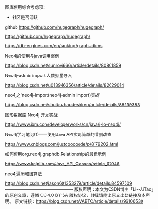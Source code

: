 

图库使用综合考虑项:
- 社区是否活跃


github https://github.com/hugegraph/hugegraph/



https://github.com/hugegraph/hugegraph/

https://db-engines.com/en/ranking/graph+dbms



Neo4j的使用与java调用案例

https://blog.csdn.net/sunroyi666/article/details/80801859

Neo4j-admin import 大数据量导入

https://blog.csdn.net/u013946356/article/details/82629014

neo4j之'neo4j-import(neo4j-admin import)实战'

https://blog.csdn.net/shuibuzhaodeshiren/article/details/88559383

图形数据库 Neo4j 开发实战

https://www.ibm.com/developerworks/cn/java/j-lo-neo4j/

Neo4j学习笔记(1)——使用Java API实现简单的增删改查

https://www.cnblogs.com/justcooooode/p/8179202.html

如何使用org.neo4j.graphdb.Relationship的最佳示例

https://www.helplib.com/Java_API_Classes/article_67946

neo4j遍历和图算法

https://blog.csdn.net/jason691353279/article/details/84597509
————————————————
版权声明：本文为CSDN博主「Li--AiTao」的原创文章，遵循 CC 4.0 BY-SA 版权协议，转载请附上原文出处链接及本声明。
原文链接：https://blog.csdn.net/VABTC/article/details/96106530

